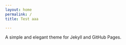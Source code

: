 ```yaml
---
layout: home
permalink: /
title: Test aaa

---
```

A simple and elegant theme for Jekyll and GitHub Pages.


